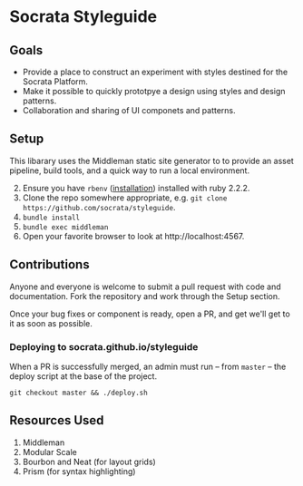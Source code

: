 # Socrata Styleguide
## Goals
- Provide a place to construct an experiment with styles destined for the Socrata Platform.
- Make it possible to quickly prototpye a design using styles and design patterns.
- Collaboration and sharing of UI componets and patterns.

## Setup
This libarary uses the Middleman static site generator to to provide an asset pipeline, build tools, and a quick way to run a local environment.

2. Ensure you have `rbenv` ([installation](https://github.com/sstephenson/rbenv#installation)) installed with ruby 2.2.2.
1. Clone the repo somewhere appropriate, e.g. `git clone https://github.com/socrata/styleguide`.
3. `bundle install`
4. `bundle exec middleman`
5. Open your favorite browser to look at http://localhost:4567.

## Contributions
Anyone and everyone is welcome to submit a pull request with code and documentation. Fork the repository and work through the Setup section.

Once your bug fixes or component is ready, open a PR, and get we'll get to it as soon as possible.

### Deploying to socrata.github.io/styleguide
When a PR is successfully merged, an admin must run – from `master` – the deploy script at the base of the project.

`git checkout master && ./deploy.sh`

## Resources Used
1. Middleman
2. Modular Scale
3. Bourbon and Neat (for layout grids)
4. Prism (for syntax highlighting)
